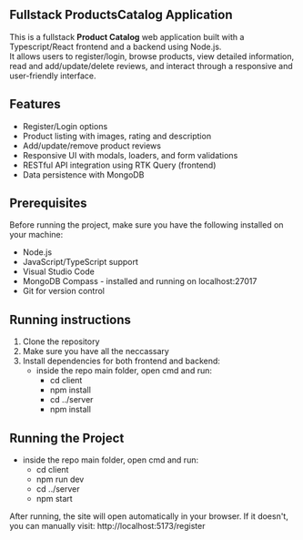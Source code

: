 ## Fullstack ProductsCatalog Application

This is a fullstack **Product Catalog** web application built with a Typescript/React frontend and a backend using Node.js.  
It allows users to register/login, browse products, view detailed information, read and add/update/delete reviews, and interact through a responsive and user-friendly interface.


## Features

- Register/Login options
- Product listing with images, rating and description
- Add/update/remove product reviews
- Responsive UI with modals, loaders, and form validations
- RESTful API integration using RTK Query (frontend)
- Data persistence with MongoDB

## Prerequisites

Before running the project, make sure you have the following installed on your machine:

- Node.js 
- JavaScript/TypeScript support
- Visual Studio Code
- MongoDB Compass - installed and running on localhost:27017
- Git for version control

## Running instructions

1. Clone the repository
2. Make sure you have all the neccassary 
3. Install dependencies for both frontend and backend:
   - inside the repo main folder, open cmd and run:
        - cd client
        - npm install
        - cd ../server
        - npm install


## Running the Project
- inside the repo main folder, open cmd and run:
    - cd client
    - npm run dev
    - cd ../server
    - npm start


After running, the site will open automatically in your browser.
If it doesn't, you can manually visit:
http://localhost:5173/register








     
